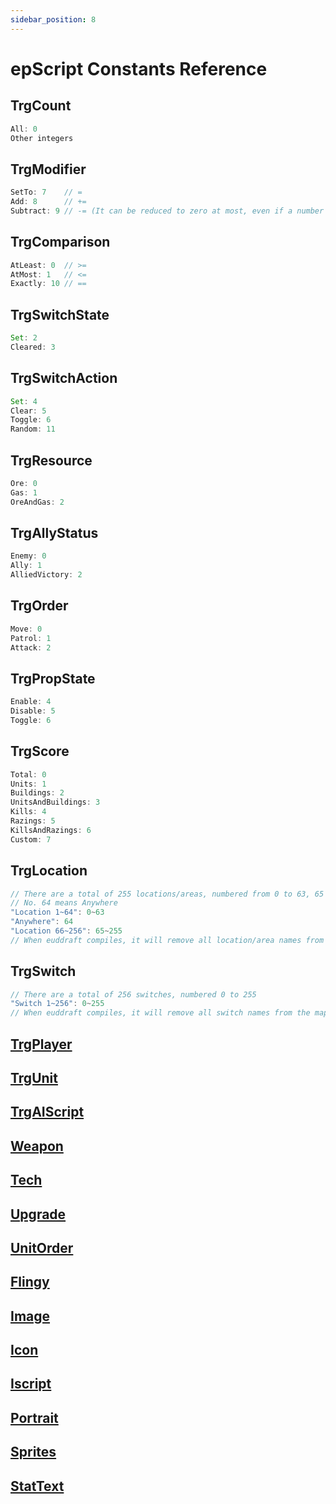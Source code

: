 ```yaml
---
sidebar_position: 8
---
```


# epScript Constants Reference

## TrgCount

```JavaScript
All: 0
Other integers
```

## TrgModifier

```JavaScript
SetTo: 7    // =
Add: 8      // +=
Subtract: 9 // -= (It can be reduced to zero at most, even if a number greater than the current value is subtracted)
```

## TrgComparison

```JavaScript
AtLeast: 0  // >=
AtMost: 1   // <=
Exactly: 10 // ==
```

## TrgSwitchState

```JavaScript
Set: 2
Cleared: 3
```

## TrgSwitchAction

```JavaScript
Set: 4
Clear: 5
Toggle: 6
Random: 11
```

## TrgResource

```JavaScript
Ore: 0
Gas: 1
OreAndGas: 2
```

## TrgAllyStatus

```JavaScript
Enemy: 0
Ally: 1
AlliedVictory: 2
```

## TrgOrder

```JavaScript
Move: 0
Patrol: 1
Attack: 2
```

## TrgPropState

```JavaScript
Enable: 4
Disable: 5
Toggle: 6
```

## TrgScore

```JavaScript
Total: 0
Units: 1
Buildings: 2
UnitsAndBuildings: 3
Kills: 4
Razings: 5
KillsAndRazings: 6
Custom: 7
```

## TrgLocation
```JavaScript
// There are a total of 255 locations/areas, numbered from 0 to 63, 65 to 255
// No. 64 means Anywhere
"Location 1~64": 0~63
"Anywhere": 64
"Location 66~256": 65~255
// When euddraft compiles, it will remove all location/area names from the map string table, that is, location/area names do not exist at runtime and are only used by map developers to distinguish 
```

## TrgSwitch

```JavaScript
// There are a total of 256 switches, numbered 0 to 255
"Switch 1~256": 0~255
// When euddraft compiles, it will remove all switch names from the map string table, that is, switch names do not exist at runtime and are only used by map developers to distinguish
```

## [TrgPlayer](TrgPlayer.md)  
## [TrgUnit](TrgUnit.md)  
## [TrgAIScript](TrgAIScript.md)  
## [Weapon](Weapon.md)  
## [Tech](Tech.md)  
## [Upgrade](Upgrade.md)  
## [UnitOrder](UnitOrder.md)  
## [Flingy](Flingy.md)  
## [Image](Image.md)  
## [Icon](Icon.md)  
## [Iscript](Iscript.md)  
## [Portrait](Portrait.md)  
## [Sprites](Sprites.md)  
## [StatText](StatText.md)

